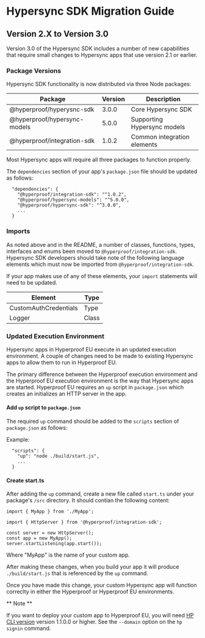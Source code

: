 # Hypersync SDK Migration Guide

## Version 2.X to Version 3.0

Version 3.0 of the Hypersync SDK includes a number of new capabilities that
require small changes to Hypersync apps that use version 2.1 or earlier.

### Package Versions

Hypersync SDK functionality is now distributed via three Node packages:

| Package                      | Version | Description                 |
| ---------------------------- | ------- | --------------------------- |
| @hyperproof/hyperysnc-sdk    | 3.0.0   | Core Hypersync SDK          |
| @hyperproof/hypersync-models | 5.0.0   | Supporting Hypersync models |
| @hyperproof/integration-sdk  | 1.0.2   | Common integration elements |

Most Hypersync apps will require all three packages to function properly.

The `dependencies` section of your app's `package.json` file should be updated as follows:

```
  "dependencies": {
    "@hyperproof/integration-sdk": "^1.0.2",
    "@hyperproof/hypersync-models": "^5.0.0",
    "@hyperproof/hypersync-sdk": "^3.0.0",
    ...
  }
```

### Imports

As noted above and in the README, a number of classes, functions, types, interfaces and enums
been moved to `@hyperproof/integration-sdk`. Hypersync SDK developers should take note of the
following language elements which must now be imported from `@hyperproof/integration-sdk`.

If your app makes use of any of these elements, your `import` statements will need to be updated.

| Element               | Type  |
| --------------------- | ----- |
| CustomAuthCredentials | Type  |
| Logger                | Class |

### Updated Execution Environment

Hypersync apps in Hyperproof EU execute in an updated execution environment. A couple of
changes need to be made to existing Hypersync apps to allow them to run in Hyperproof EU.

The primary difference between the Hyperproof execution environment and the Hyperproof EU
execution environment is the way that Hypersync apps are started. Hyperproof EU requires
an `up` script in `package.json` which creates an initializes an HTTP server in the app.

#### Add `up` script to `package.json`

The required `up` command should be added to the `scripts` section of `package.json` as follows:

Example:

```
  "scripts": {
    "up": "node ./build/start.js",
    ...
  }
```

#### Create start.ts

After adding the `up` command, create a new file called `start.ts` under your package's
`/src` directory. It should contian the following content:

```
import { MyApp } from './MyApp';

import { HttpServer } from '@hyperproof/integration-sdk';

const server = new HttpServer();
const app = new MyApp();
server.startListening(app.start());

```

Where "MyApp" is the name of your custom app.

After making these changes, when you build your app it will produce `./build/start.js` that is
referenced by the `up` command.

Once you have made this change, your custom Hypersync app will function correclty in either
the Hyperproof or Hyperproof EU environments.

** Note **

If you want to deploy your custom app to Hyperproof EU, you will need [HP CLI version](./hyperproof-cli.md)
version 1.1.0.0 or higher. See the `--domain` option on the `hp signin` command.
